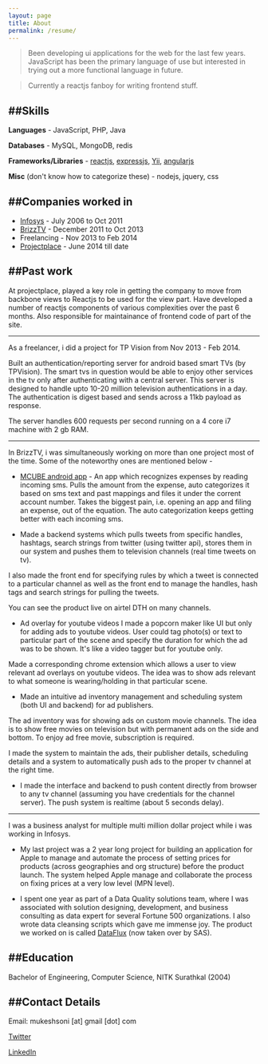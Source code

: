 ```yaml
---
layout: page
title: About
permalink: /resume/
---
```


> Been developing ui applications for the web for the last few years. JavaScript has been the primary language of use but interested in trying out a more functional language in future.

> Currently a reactjs fanboy for writing frontend stuff.

##Skills
----------
**Languages** - JavaScript, PHP, Java

**Databases** - MySQL, MongoDB, redis

**Frameworks/Libraries** - <a href='http://facebook.github.io/react/' target='_blank'>reactjs</a>, <a href='http://expressjs.com/' target='_blank'>expressjs</a>, <a href='http://www.yiiframework.com/' target='_blank'>Yii</a>, <a href='http://angularjs.org/' target='_blank'>angularjs</a>


**Misc** (don't know how to categorize these) - nodejs, jquery, css


##Companies worked in
-----------------------
- <a href='https://www.infosys.com' target='_blank'>Infosys</a> - July 2006 to Oct 2011
- <a href='http://brizztv.com' target='_blank'>BrizzTV</a> - December 2011 to Oct 2013
- Freelancing - Nov 2013 to Feb 2014
- <a href='https://projectplace.com' target='_blank'>Projectplace</a> - June 2014 till date

##Past work
-------------

At projectplace, played a key role in getting the company to move from backbone views to Reactjs to be used for the view part. Have developed a number of reactjs components of various complexities over the past 6 months. Also responsible for maintainance of frontend code of part of the site.
 
---

As a freelancer, i did a project for TP Vision from Nov 2013 - Feb 2014.

Built an authentication/reporting server for android based smart TVs (by TPVision). The smart tvs in question would be able to enjoy other services in the tv only after authenticating with a central server. This server is designed to handle upto 10-20 million television authentications in a day. The authentication is digest based and sends across a 11kb payload as response.

 The server handles 600 requests per second running on a 4 core i7 machine with 2 gb RAM.

---

In BrizzTV, i was simultaneously working on more than one project most of the time. Some of the noteworthy ones are mentioned below - 

- [MCUBE android app](https://play.google.com/store/apps/details?id=com.brizztv.mcube) - An app which recognizes expenses by reading incoming sms. Pulls the amount from the expense, auto categorizes it based on sms text and past mappings and files it under the corrent account number. Takes the biggest pain, i.e. opening an app and filing an expense, out of the equation. The auto categorization keeps getting better with each incoming sms.

- Made a backend systems which pulls tweets from specific handles, hashtags, search strings from twitter (using twitter api), stores them in our system and pushes them to television channels (real time tweets on tv).

 I also made the front end for specifying rules by which a tweet is connected to a particular channel as well as the front end to manage the handles, hash tags and search strings for pulling the tweets.
 
 You can see the product live on airtel DTH on many channels.
 
- Ad overlay for youtube videos
I made a popcorn maker like UI but only for adding ads to youtube videos. User could tag photo(s) or text to particular part of the scene and specify the duration for which the ad was to be shown. It's like a video tagger but for youtube only.

 Made a corresponding chrome extension which allows a user to view relevant ad overlays on youtube videos.  The idea was to show ads relevant to what someone is wearing/holding in that particular scene. 

- Made an intuitive ad inventory management and scheduling system (both UI and backend) for ad publishers. 
 
 The ad inventory was for showing ads on custom movie channels. The idea is to show free movies on television but with permanent ads on the side and bottom. To enjoy ad free movie, subscription is required. 
 
 I made the system to maintain the ads, their publisher details, scheduling details and a system to automatically push ads to the proper tv channel at the right time.
 
- I made the interface and backend to push content directly from browser to any tv channel (assuming you have credentials for the channel server). The push system is realtime (about 5 seconds delay).

---

I was a business analyst for multiple multi million dollar project while i was working in Infosys.

- My last project was a 2 year long project for building an application for Apple to manage and automate the process of setting prices for products (across geographies and org structure) before the product launch. The system helped Apple manage and collaborate the process on fixing prices at a very low level (MPN level).
 
- I spent one year as part of a Data Quality solutions team, where I was associated with solution designing, development, and business consulting as data expert for several Fortune 500 organizations. I also wrote data cleansing scripts which gave me immense joy. The product we worked on is called [DataFlux](http://support.sas.com/software/products/dataflux/) (now taken over by SAS).


##Education
--------------
Bachelor of Engineering, Computer Science, NITK Surathkal (2004)


##Contact Details
-------------------
Email: mukeshsoni [at] gmail [dot] com

[Twitter](https://twitter.com/mukeshsoni "Find me on twitter!")

[LinkedIn](http://www.linkedin.com/profile/view?id=12151475 "LinkedIn too, sigh :(")